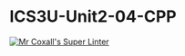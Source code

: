 # ICS3U-Unit2-04-CPP

[![Mr Coxall's Super Linter](https://github.com/Emmanuel-Fofeyin/ICS3U-Unit2-04-CPP/workflows/Mr%20Coxall's%20Super%20Linter/badge.svg)](https://github.com/Emmanuel-Fofeyin/ICS3U-Unit2-04-CPP/actions/)
